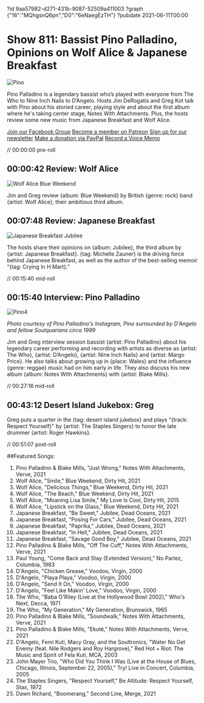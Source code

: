 ?id 9aa57982-d271-431b-9087-52509a411003
?graph {"16":"MQhgsnQ6pn","D0":"6eNaegEzTH"}
?pubdate 2021-06-11T00:00
# Show 811: Bassist Pino Palladino, Opinions on Wolf Alice & Japanese Breakfast
![Pino](https://static.soundopinions.org/images/2021/pinooo.jpeg)

Pino Palladino is a legendary bassist who’s played with everyone from The Who to Nine Inch Nails to D’Angelo. Hosts Jim DeRogatis and Greg Kot talk with Pino about his storied career, playing style and about the first album where he's taking center stage, Notes With Attachments. Plus, the hosts review some new music from Japanese Breakfast and Wolf Alice. 

[Join our Facebook Group](https://bit.ly/3sivr9T)
[Become a member on Patreon](https://bit.ly/3slWZvc)
[Sign up for our newsletter](https://bit.ly/3eEvRnG) 
[Make a donation via PayPal](https://bit.ly/3dmt9lU)
[Record a Voice Memo](https://bit.ly/2RyD5Ah)


// 00:00:00 pre-roll

## 00:00:42 Review: Wolf Alice

![Wolf Alice Blue Weekend](https://static.soundopinions.org/assets/811/169.jpg)

Jim and Greg review {album: Blue Weekend} by British {genre: rock} band {artist: Wolf Alice}, their ambitious third album.


## 00:07:48 Review: Japanese Breakfast

![Japanese Breakfast Jubilee](https://static.soundopinions.org/assets/811/D012.jpg)

The hosts share their opinions on {album: Jubilee}, the third album by {artist: Japanese Breakfast}. {tag: Michelle Zauner} is the driving force behind Japanese Breakfast, as well as the author of the best-selling memoir “{tag: Crying In H Mart}.”  


// 00:15:40 mid-roll

## 00:15:40 Interview: Pino Palladino
![Pino4](https://static.soundopinions.org/images/2021/pino4.jpeg)

*Photo courtesy of Pino Palladino's Instagram, Pino surrounded by D'Angelo and fellow Soulquarians circa 1999*

Jim and Greg interview session bassist {artist: Pino Palladino} about his legendary career performing and recording with artists as diverse as {artist: The Who}, {artist: D’Angelo}, {artist: Nine Inch Nails} and {artist: Margo Price}. He also talks about growing up in {place: Wales} and the influence {genre: reggae} music had on him early in life. They also discuss his new album {album: Notes With Attachments} with {artist: Blake Mills}.

// 00:27:16 mid-roll


## 00:43:12 Desert Island Jukebox: Greg

Greg puts a quarter in the {tag: desert island jukebox} and plays "{track: Respect Yourself}" by {artist: The Staples Singers} to honor the late drummer {artist: Roger Hawkins}.


// 00:51:07 post-roll



##Featured Songs:

1. Pino Palladino & Blake Mills, "Just Wrong," Notes With Attachments, Verve, 2021
1. Wolf Alice, "Smile," Blue Weekend, Dirty Hit, 2021
1. Wolf Alice, "Delicious Things," Blue Weekend, Dirty Hit, 2021
1. Wolf Alice, "The Beach," Blue Weekend, Dirty Hit, 2021
1. Wolf Alice, "Moaning Lisa Smile," My Love Is Cool, Dirty Hit, 2015
1. Wolf Alice, "Lipstick on the Glass," Blue Weekend, Dirty Hit, 2021
1. Japanese Breakfast, "Be Sweet," Jubilee, Dead Oceans, 2021
1. Japanese Breakfast, "Posing For Cars," Jubilee, Dead Oceans, 2021
1. Japanese Breakfast, "Paprika," Jubilee, Dead Oceans, 2021
1. Japanese Breakfast, "In Hell," Jubilee, Dead Oceans, 2021
1. Japanese Breakfast, "Savage Good Boy," Jubilee, Dead Oceans, 2021
1. Pino Palladino & Blake Mills, "Off The Cuff," Notes With Attachments, Verve, 2021
1. Paul Young, "Come Back and Stay (Extended Version)," No Parlez, Columbia, 1983
1. D'Angelo, "Chicken Grease," Voodoo, Virgin, 2000
1. D'Angelo, "Playa Playa," Voodoo, Virgin, 2000
1. D'Angelo, "Send It On," Voodoo, Virgin, 2000
1. D'Angelo, "Feel Like Makin' Love," Voodoo, Virgin, 2000
1. The Who, "Baba O'Riley (Live at the Hollywood Bowl 2002)," Who's Next, Decca, 1971
1. The Who, "My Generation," My Generation, Brunswick, 1965
1. Pino Palladino & Blake Mills, "Soundwalk," Notes With Attachments, Verve, 2021
1. Pino Palladino & Blake Mills, "Ekuté," Notes With Attachments, Verve, 2021
1. D'Angelo, Femi Kuti, Macy Gray, and the Soultronics, "Water No Get Enemy (feat. Nile Rodgers and Roy Hargrove)," Red Hot + Riot: The Music and Spirit of Fela Kuti, MCA, 2003
1. John Mayer Trio, "Who Did You Think I Was (Live at the House of Blues, Chicago, Illinois, September 22, 2005)," Try! Live in Concert, Columbia, 2005
1. The Staples Singers, "Respect Yourself," Be Altitude: Respect Yourself, Stax, 1972
1. Dawn Richard, "Boomerang," Second Line, Merge, 2021
